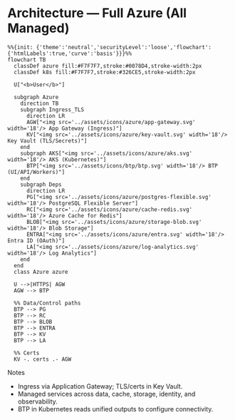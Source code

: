 # Architecture — Full Azure (All Managed)

```mermaid
%%{init: {'theme':'neutral','securityLevel':'loose','flowchart':{'htmlLabels':true,'curve':'basis'}}}%%
flowchart TB
  classDef azure fill:#F7F7F7,stroke:#0078D4,stroke-width:2px
  classDef k8s fill:#F7F7F7,stroke:#326CE5,stroke-width:2px

  U["<b>User</b>"]

  subgraph Azure
    direction TB
    subgraph Ingress_TLS
      direction LR
      AGW["<img src='../assets/icons/azure/app-gateway.svg' width='18'/> App Gateway (Ingress)"]
      KV["<img src='../assets/icons/azure/key-vault.svg' width='18'/> Key Vault (TLS/Secrets)"]
    end
    subgraph AKS["<img src='../assets/icons/azure/aks.svg' width='18'/> AKS (Kubernetes)"]
      BTP["<img src='../assets/icons/btp/btp.svg' width='18'/> BTP (UI/API/Workers)"]
    end
    subgraph Deps
      direction LR
      PG["<img src='../assets/icons/azure/postgres-flexible.svg' width='18'/> PostgreSQL Flexible Server"]
      RC["<img src='../assets/icons/azure/cache-redis.svg' width='18'/> Azure Cache for Redis"]
      BLOB["<img src='../assets/icons/azure/storage-blob.svg' width='18'/> Blob Storage"]
      ENTRA["<img src='../assets/icons/azure/entra.svg' width='18'/> Entra ID (OAuth)"]
      LA["<img src='../assets/icons/azure/log-analytics.svg' width='18'/> Log Analytics"]
    end
  end
  class Azure azure

  U -->|HTTPS| AGW
  AGW --> BTP

  %% Data/Control paths
  BTP --> PG
  BTP --> RC
  BTP --> BLOB
  BTP --> ENTRA
  BTP --> KV
  BTP --> LA

  %% Certs
  KV -. certs .- AGW
```

Notes
- Ingress via Application Gateway; TLS/certs in Key Vault.
- Managed services across data, cache, storage, identity, and observability.
- BTP in Kubernetes reads unified outputs to configure connectivity.
